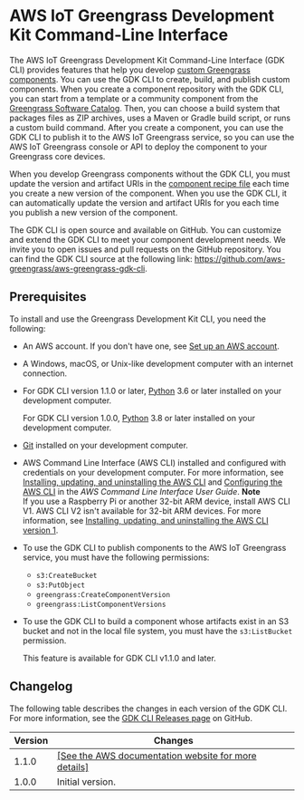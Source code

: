 # AWS IoT Greengrass Development Kit Command\-Line Interface<a name="greengrass-development-kit-cli"></a>

The AWS IoT Greengrass Development Kit Command\-Line Interface \(GDK CLI\) provides features that help you develop [custom Greengrass components](develop-greengrass-components.md)\. You can use the GDK CLI to create, build, and publish custom components\. When you create a component repository with the GDK CLI, you can start from a template or a community component from the [Greengrass Software Catalog](greengrass-software-catalog.md)\. Then, you can choose a build system that packages files as ZIP archives, uses a Maven or Gradle build script, or runs a custom build command\. After you create a component, you can use the GDK CLI to publish it to the AWS IoT Greengrass service, so you can use the AWS IoT Greengrass console or API to deploy the component to your Greengrass core devices\.

When you develop Greengrass components without the GDK CLI, you must update the version and artifact URIs in the [component recipe file](component-recipe-reference.md) each time you create a new version of the component\. When you use the GDK CLI, it can automatically update the version and artifact URIs for you each time you publish a new version of the component\.

The GDK CLI is open source and available on GitHub\. You can customize and extend the GDK CLI to meet your component development needs\. We invite you to open issues and pull requests on the GitHub repository\. You can find the GDK CLI source at the following link: [https://github\.com/aws\-greengrass/aws\-greengrass\-gdk\-cli](https://github.com/aws-greengrass/aws-greengrass-gdk-cli)\.

## Prerequisites<a name="gdk-cli-prerequisites"></a>

To install and use the Greengrass Development Kit CLI, you need the following:
+ An AWS account\. If you don't have one, see [Set up an AWS account](setting-up.md#set-up-aws-account)\.
+ A Windows, macOS, or Unix\-like development computer with an internet connection\.
+ For GDK CLI version 1\.1\.0 or later, [Python](https://www.python.org/downloads/) 3\.6 or later installed on your development computer\.

  For GDK CLI version 1\.0\.0, [Python](https://www.python.org/downloads/) 3\.8 or later installed on your development computer\.
+ [Git](https://git-scm.com/) installed on your development computer\.
+ AWS Command Line Interface \(AWS CLI\) installed and configured with credentials on your development computer\. For more information, see [Installing, updating, and uninstalling the AWS CLI](https://docs.aws.amazon.com/cli/latest/userguide/cli-chap-install.html) and [Configuring the AWS CLI](https://docs.aws.amazon.com/cli/latest/userguide/cli-chap-configure.html) in the *AWS Command Line Interface User Guide*\.
**Note**  
If you use a Raspberry Pi or another 32\-bit ARM device, install AWS CLI V1\. AWS CLI V2 isn't available for 32\-bit ARM devices\. For more information, see [Installing, updating, and uninstalling the AWS CLI version 1](https://docs.aws.amazon.com/cli/latest/userguide/install-cliv1.html)\.
+ To use the GDK CLI to publish components to the AWS IoT Greengrass service, you must have the following permissions:
  + `s3:CreateBucket`
  + `s3:PutObject`
  + `greengrass:CreateComponentVersion`
  + `greengrass:ListComponentVersions`
+ To use the GDK CLI to build a component whose artifacts exist in an S3 bucket and not in the local file system, you must have the `s3:ListBucket` permission\.

  This feature is available for GDK CLI v1\.1\.0 and later\.

## Changelog<a name="gdk-cli-changelog"></a>

The following table describes the changes in each version of the GDK CLI\. For more information, see the [GDK CLI Releases page](https://github.com/aws-greengrass/aws-greengrass-gdk-cli/releases) on GitHub\.


|  **Version**  |  **Changes**  | 
| --- | --- | 
|  1\.1\.0  |  [\[See the AWS documentation website for more details\]](http://docs.aws.amazon.com/greengrass/v2/developerguide/greengrass-development-kit-cli.html)  | 
|  1\.0\.0  |  Initial version\.  | 